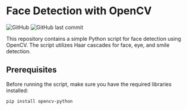 # Face Detection with OpenCV

![GitHub](https://img.shields.io/github/license/your-username/face-detection)
![GitHub last commit](https://img.shields.io/github/last-commit/your-username/face-detection)

This repository contains a simple Python script for face detection using OpenCV. The script utilizes Haar cascades for face, eye, and smile detection.

## Prerequisites

Before running the script, make sure you have the required libraries installed:

```bash
pip install opencv-python